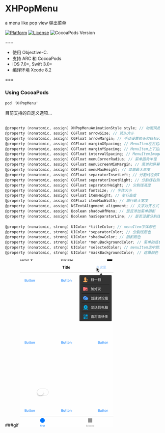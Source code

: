 # XHPopMenu
a menu like pop view
弹出菜单

[![Platform](http://img.shields.io/badge/platform-iOS-blue.svg?style=flat
)](https://developer.apple.com/iphone/index.action)
[![License](http://img.shields.io/badge/license-MIT-lightgrey.svg?style=flat
)](http://mit-license.org)
![CocoaPods Version](https://img.shields.io/badge/pod-v0.36.4-brightgreen.svg)


===

- 使用 Objective-C. 
- 支持 ARC 和 CocoaPods 
- iOS 7.0+, Swift 3.0+
- 编译环境 Xcode 8.2

===

### Using CocoaPods
    pod 'XHPopMenu'

目前支持的自定义选项...

```objective-c

@property (nonatomic, assign) XHPopMenuAnimationStyle style; // 动画风格
@property (nonatomic, assign) CGFloat arrowSize; // 箭头大小
@property (nonatomic, assign) CGFloat arrowMargin; // 手动设置箭头和目标view的距离
@property (nonatomic, assign) CGFloat marginXSpacing; // MenuItem左右边距
@property (nonatomic, assign) CGFloat marginYSpacing; // MenuItem上下边距
@property (nonatomic, assign) CGFloat intervalSpacing; // MenuItemImage与MenuItemTitle的间距
@property (nonatomic, assign) CGFloat menuCornerRadius; // 菜单圆角半径
@property (nonatomic, assign) CGFloat menuScreenMinMargin; // 菜单和屏幕最小间距
@property (nonatomic, assign) CGFloat menuMaxHeight; // 菜单最大高度
@property (nonatomic, assign) CGFloat separatorInsetLeft; // 分割线左侧Insets
@property (nonatomic, assign) CGFloat separatorInsetRight; // 分割线右侧Insets
@property (nonatomic, assign) CGFloat separatorHeight; // 分割线高度
@property (nonatomic, assign) CGFloat fontSize; // 字体大小
@property (nonatomic, assign) CGFloat itemHeight; // 单行高度
@property (nonatomic, assign) CGFloat itemMaxWidth; // 单行最大宽度
@property (nonatomic, assign) NSTextAlignment alignment; // 文字对齐方式
@property (nonatomic, assign) Boolean shadowOfMenu; // 是否添加菜单阴影
@property (nonatomic, assign) Boolean hasSeparatorLine; // 是否设置分割线

@property (nonatomic, strong) UIColor *titleColor; // menuItem字体颜色
@property (nonatomic, strong) UIColor *separatorColor; // 分割线颜色
@property (nonatomic, strong) UIColor *shadowColor; // 阴影颜色
@property (nonatomic, strong) UIColor *menuBackgroundColor; // 菜单的底色
@property (nonatomic, strong) UIColor *selectedColor; // menuItem选中颜色
@property (nonatomic, strong) UIColor *maskBackgroundColor; // 遮罩颜色

```

###gif
![预览图](https://github.com/chengxianghe/watch-gif/blob/master/PopMenu.gif?raw=true)

